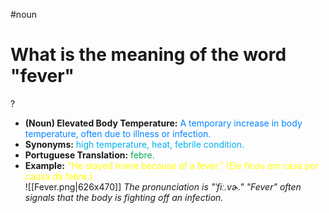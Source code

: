 #noun

# What is the meaning of the word "fever"  
?
* **(Noun) Elevated Body Temperature:** <span style="color:rgb(0, 132, 255)">A temporary increase in body temperature, often due to illness or infection.</span>  
* **Synonyms:** <span style="color:rgb(0, 176, 240)">high temperature, heat, febrile condition.</span>  
* **Portuguese Translation:** <span style="color:rgb(0, 176, 80)">febre.</span>  
* **Example:** <span style="color:rgb(255, 255, 0)">"He stayed home because of a fever." (Ele ficou em casa por causa da febre.)</span>  
![[Fever.png|626x470]]
*The pronunciation is "ˈfiː.vɚ." "Fever" often signals that the body is fighting off an infection.*  

<!--SR:!2025-06-06,fever,200-->
